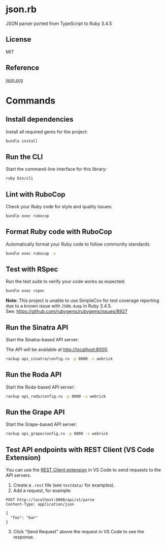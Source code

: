 # json.rb

JSON parser ported from TypeScript to Ruby 3.4.5

## License

MIT

## Reference

[json.org](http://json.org)

# Commands

## Install dependencies

Install all required gems for the project:

```sh
bundle install
```

## Run the CLI

Start the command-line interface for this library:

```sh
ruby bin/cli
```

## Lint with RuboCop

Check your Ruby code for style and quality issues:

```sh
bundle exec rubocop
```

## Format Ruby code with RuboCop

Automatically format your Ruby code to follow community standards:

```sh
bundle exec rubocop -x
```

## Test with RSpec

Run the test suite to verify your code works as expected:

```sh
bundle exec rspec
```

**Note:** This project is unable to use SimpleCov for test coverage reporting due to a known issue with `JSON.dump` in Ruby 3.4.5.  
See: https://github.com/rubygems/rubygems/issues/8927

## Run the Sinatra API

Start the Sinatra-based API server:

The API will be available at [http://localhost:8000](http://localhost:8000).

```sh
rackup api_sinatra/config.ru -p 8000 -s webrick
```

## Run the Roda API

Start the Roda-based API server:

```sh
rackup api_roda/config.ru -p 8000 -s webrick
```

## Run the Grape API

Start the Grape-based API server:

```sh
rackup api_grape/config.ru -p 8000 -s webrick
```

## Test API endpoints with REST Client (VS Code Extension)

You can use the [REST Client extension](https://marketplace.visualstudio.com/items?itemName=humao.rest-client) in VS Code to send requests to the API servers.

1. Create a `.rest` file (see `testdata/` for examples).
2. Add a request, for example:

```http
POST http://localhost:8000/api/v1/parse
Content-Type: application/json

{
  "foo": "bar"
}
```

3. Click "Send Request" above the request in VS Code to see the response.
